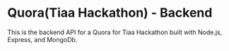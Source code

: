 # Quora(Tiaa Hackathon) - Backend

This is the backend API for a Quora for Tiaa Hackathon built with Node.js, Express, and MongoDb.
